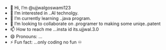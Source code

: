- 👋 Hi, I’m @ujjwalgoswami123
- 👀 I’m interested in ..AI technolgy.
- 🌱 I’m currently learning ..java program.
- 💞️ I’m looking to collaborate on .programer to making some uniqe..patent
- 📫 How to reach me ...insta id its.ujjwal.3.0
- 😄 Pronouns: ...
- ⚡ Fun fact: ...only coding no fun
♾️
<!---
ujjwalgoswami123/ujjwalgoswami123 is a ✨ special ✨ repository because its `README.md` (this file) appears on your GitHub profile.
You can click the Preview link to take a look at your changes.
--->
